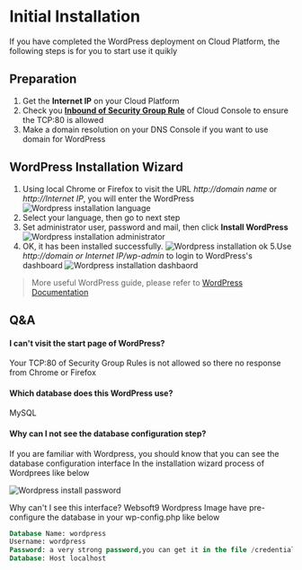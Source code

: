 # Initial Installation

If you have completed the WordPress deployment on Cloud Platform, the following steps is for you to start use it quikly

## Preparation

1. Get the **Internet IP** on your Cloud Platform
2. Check you **[Inbound of Security Group Rule](https://support.websoft9.com/docs/faq/tech-instance.html)** of Cloud Console to ensure the TCP:80 is allowed
3. Make a domain resolution on your DNS Console if you want to use domain for WordPress

## WordPress Installation Wizard

1. Using local Chrome or Firefox to visit the URL *http://domain name* or *http://Internet IP*, you will enter the WordPress   
   ![Wordpress installation language](https://libs.websoft9.com/Websoft9/DocsPicture/en/wordpress/wordpress-installsetlanguage-websoft9.png)
2. Select your language, then go to next step
3. Set administrator user, password and mail, then click **Install WordPress**
   ![Wordpress installation administrator](https://libs.websoft9.com/Websoft9/DocsPicture/en/wordpress/wordpress-installsetadmin-websoft9.png)
4. OK, it has been installed successfully.
   ![Wordpress installation ok](https://libs.websoft9.com/Websoft9/DocsPicture/en/wordpress/wordpress-installss-websoft9.png)
5.Use *http://domain or Internet IP/wp-admin*  to login to WordPress's dashboard
   ![Wordpress installation dashbaord](https://libs.websoft9.com/Websoft9/DocsPicture/en/wordpress/wordpress-bkdashboard-websoft9.png)

> More useful WordPress guide, please refer to [WordPress Documentation](https://wordpress.org/support/)

## Q&A

#### I can't visit the start page of WordPress?

Your TCP:80 of Security Group Rules is not allowed so there no response from Chrome or Firefox

#### Which database does this WordPress use?

MySQL

#### Why can I not see the database configuration step?

If you are familiar with Wordpress, you should know that you can see the database configuration interface In the installation wizard process of Wordprees like below

![Wordpress install password](https://libs.websoft9.com/Websoft9/DocsPicture/en/wordpress/wp04.png)

Why can't I see this interface? Websoft9 Wordpress Image have pre-configure the database in your wp-config.php like below
```sql
Database Name: wordpress
Username: wordpress
Password: a very strong password,you can get it in the file /credentials/password.txt or /root/password.txt
Database: Host localhost
```

